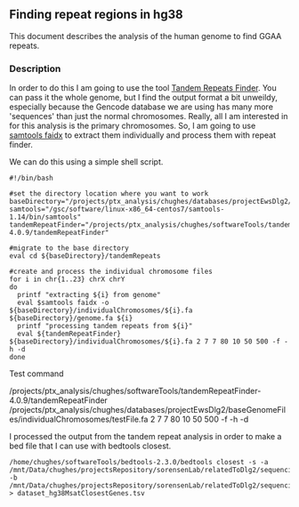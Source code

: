 ## Finding repeat regions in hg38

This document describes the analysis of the human genome to find GGAA repeats.

### Description

In order to do this I am going to use the tool [Tandem Repeats Finder](https://github.com/Benson-Genomics-Lab/TRF). You can pass it the whole genome, but I find the output format a bit unweildy, especially because the Gencode database we are using has many more 'sequences' than just the normal chromosomes. Really, all I am interested in for this analysis is the primary chromosomes. So, I am going to use [samtools faidx](http://www.htslib.org/doc/samtools-faidx.html) to extract them individually and process them with repeat finder.

We can do this using a simple shell script.

```shell
#!/bin/bash

#set the directory location where you want to work
baseDirectory="/projects/ptx_analysis/chughes/databases/projectEwsDlg2/baseGenomeFiles"
samtools="/gsc/software/linux-x86_64-centos7/samtools-1.14/bin/samtools"
tandemRepeatFinder="/projects/ptx_analysis/chughes/softwareTools/tandemRepeatFinder-4.0.9/tandemRepeatFinder"

#migrate to the base directory
eval cd ${baseDirectory}/tandemRepeats

#create and process the individual chromosome files
for i in chr{1..23} chrX chrY
do
  printf "extracting ${i} from genome"
  eval $samtools faidx -o ${baseDirectory}/individualChromosomes/${i}.fa ${baseDirectory}/genome.fa ${i}
  printf "processing tandem repeats from ${i}"
  eval ${tandemRepeatFinder} ${baseDirectory}/individualChromosomes/${i}.fa 2 7 7 80 10 50 500 -f -h -d
done 
```

Test command

/projects/ptx_analysis/chughes/softwareTools/tandemRepeatFinder-4.0.9/tandemRepeatFinder /projects/ptx_analysis/chughes/databases/projectEwsDlg2/baseGenomeFiles/individualChromosomes/testFile.fa 2 7 7 80 10 50 500 -f -h -d

I processed the output from the tandem repeat analysis in order to make a bed file that I can use with bedtools closest.

```shell
/home/chughes/softwareTools/bedtools-2.3.0/bedtools closest -s -a /mnt/Data/chughes/projectsRepository/sorensenLab/relatedToDlg2/sequencing20211129_grunewaldEwsAtlasWgs/dataset_msatRepeats.bed -b /mnt/Data/chughes/projectsRepository/sorensenLab/relatedToDlg2/sequencing20211129_grunewaldEwsAtlasWgs/dataset_gtfGenesOnly.bed > dataset_hg38MsatClosestGenes.tsv


```